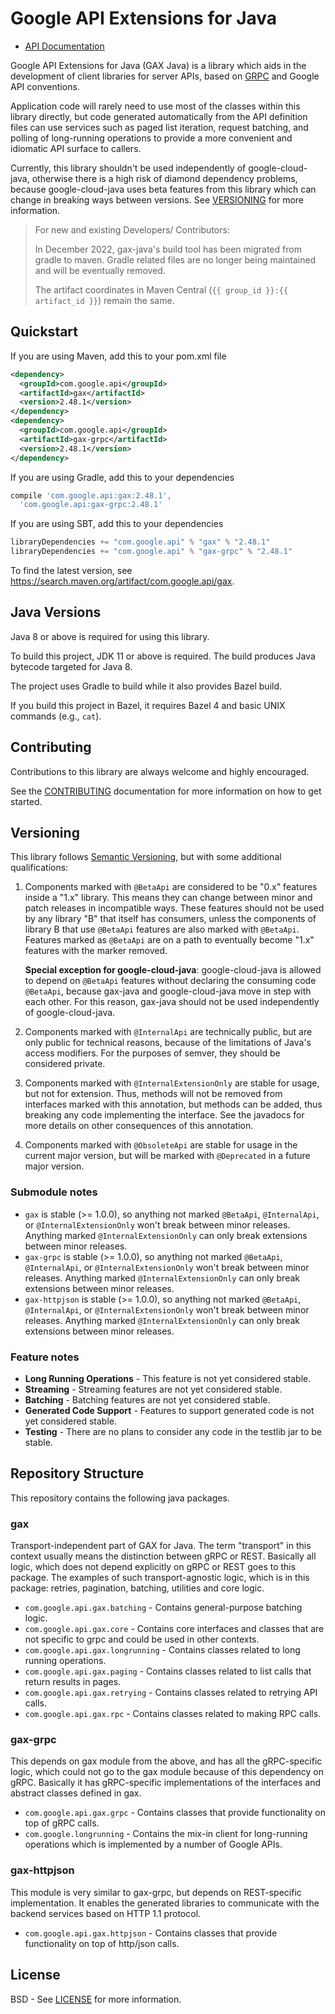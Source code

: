 Google API Extensions for Java
==============================

- [API Documentation](https://cloud.google.com/java/docs/reference/gax/latest/overview.html)

Google API Extensions for Java (GAX Java) is a library which aids in the
development of client libraries for server APIs, based on [GRPC](http://grpc.io)
and Google API conventions.

Application code will rarely need to use most of the classes within this
library directly, but code generated automatically from the API definition
files can use services such as paged list iteration, request batching, and
polling of long-running operations to provide a more convenient and idiomatic
API surface to callers.

Currently, this library shouldn't be used independently of google-cloud-java, otherwise there is
a high risk of diamond dependency problems, because google-cloud-java uses beta features from this
library which can change in breaking ways between versions. See [VERSIONING](#versioning) for
more information.

> For new and existing Developers/ Contributors:
> 
> In December 2022, gax-java's build tool has been migrated from gradle to maven. 
> Gradle related files are no longer being maintained and will be eventually removed.
> 
> The artifact coordinates in Maven Central (`{{ group_id }}:{{ artifact_id }}`) remain the same.

Quickstart
----------

[//]: # ({x-version-update-start:gax:released})
If you are using Maven, add this to your pom.xml file
```xml
<dependency>
  <groupId>com.google.api</groupId>
  <artifactId>gax</artifactId>
  <version>2.48.1</version>
</dependency>
<dependency>
  <groupId>com.google.api</groupId>
  <artifactId>gax-grpc</artifactId>
  <version>2.48.1</version>
</dependency>
```

If you are using Gradle, add this to your dependencies

```Groovy
compile 'com.google.api:gax:2.48.1',
  'com.google.api:gax-grpc:2.48.1'
```

If you are using SBT, add this to your dependencies

```Scala
libraryDependencies += "com.google.api" % "gax" % "2.48.1"
libraryDependencies += "com.google.api" % "gax-grpc" % "2.48.1"
```
[//]: # ({x-version-update-end})

To find the latest version, see https://search.maven.org/artifact/com.google.api/gax.

Java Versions
-------------

Java 8 or above is required for using this library.

To build this project, JDK 11 or above is required.
The build produces Java bytecode targeted for Java 8.

The project uses Gradle to build while it also provides Bazel build.

If you build this project in Bazel, it requires Bazel 4 and basic UNIX commands
(e.g., `cat`).

Contributing
------------

Contributions to this library are always welcome and highly encouraged.

See the [CONTRIBUTING] documentation for more information on how to get started.

Versioning
----------

This library follows [Semantic Versioning](http://semver.org/), but with some
additional qualifications:

1. Components marked with `@BetaApi` are considered to be "0.x" features inside
   a "1.x" library. This means they can change between minor and patch releases
   in incompatible ways. These features should not be used by any library "B"
   that itself has consumers, unless the components of library B that use
   `@BetaApi` features are also marked with `@BetaApi`. Features marked as
   `@BetaApi` are on a path to eventually become "1.x" features with the marker
   removed.

   **Special exception for google-cloud-java**: google-cloud-java is
   allowed to depend on `@BetaApi` features without declaring the consuming
   code `@BetaApi`, because gax-java and google-cloud-java move in step
   with each other. For this reason, gax-java should not be used
   independently of google-cloud-java.

1. Components marked with `@InternalApi` are technically public, but are only
   public for technical reasons, because of the limitations of Java's access
   modifiers. For the purposes of semver, they should be considered private.

1. Components marked with `@InternalExtensionOnly` are stable for usage, but
   not for extension. Thus, methods will not be removed from interfaces marked
   with this annotation, but methods can be added, thus breaking any
   code implementing the interface. See the javadocs for more details on other
   consequences of this annotation.
1. Components marked with `@ObsoleteApi` are stable for usage in the current major version, 
   but will be marked with `@Deprecated` in a future major version.

### Submodule notes

- `gax` is stable (>= 1.0.0), so anything not marked `@BetaApi`, `@InternalApi`,
or `@InternalExtensionOnly` won't break between minor releases. Anything marked
`@InternalExtensionOnly` can only break extensions between minor releases.
- `gax-grpc` is stable (>= 1.0.0), so anything not marked `@BetaApi`, `@InternalApi`,
or `@InternalExtensionOnly` won't break between minor releases. Anything marked
`@InternalExtensionOnly` can only break extensions between minor releases.
- `gax-httpjson` is stable (>= 1.0.0), so anything not marked `@BetaApi`, `@InternalApi`,
or `@InternalExtensionOnly` won't break between minor releases. Anything marked
`@InternalExtensionOnly` can only break extensions between minor releases.

### Feature notes

- **Long Running Operations** - This feature is not yet considered stable.
- **Streaming** - Streaming features are not yet considered stable.
- **Batching** - Batching features are not yet considered stable.
- **Generated Code Support** - Features to support generated code is not yet
  considered stable.
- **Testing** - There are no plans to consider any code in the testlib jar to be stable.

Repository Structure
--------------------

This repository contains the following java packages.

### gax

Transport-independent part of GAX for Java.
The term "transport" in this context usually means the distinction between gRPC or REST.
Basically all logic, which does not depend explicitly on gRPC or REST goes to this package.
The examples of such transport-agnostic logic, which is in this package:
retries, pagination, batching, utilities and core logic.

- `com.google.api.gax.batching` - Contains general-purpose batching logic.
- `com.google.api.gax.core` - Contains core interfaces and classes that are not
  specific to grpc and could be used in other contexts.
- `com.google.api.gax.longrunning` - Contains classes related to long running
  operations.
- `com.google.api.gax.paging` - Contains classes related to list calls that return
  results in pages.
- `com.google.api.gax.retrying` - Contains classes related to retrying API calls.
- `com.google.api.gax.rpc` - Contains classes related to making RPC calls.

### gax-grpc

This depends on gax module from the above, and has all the gRPC-specific logic,
which could not go to the gax module because of this dependency on gRPC.
Basically it has gRPC-specific implementations of the interfaces and abstract classes defined in gax.

- `com.google.api.gax.grpc` - Contains classes that provide functionality on top
  of gRPC calls.
- `com.google.longrunning` - Contains the mix-in client for long-running operations
  which is implemented by a number of Google APIs.

### gax-httpjson

This module is very similar to gax-grpc, but depends on REST-specific implementation.
It enables the generated libraries to communicate with the backend services based on HTTP
1.1 protocol.

- `com.google.api.gax.httpjson` - Contains classes that provide functionality on
  top of http/json calls.

License
-------

BSD - See [LICENSE] for more information.

[CONTRIBUTING]:https://github.com/googleapis/gax-java/blob/main/CONTRIBUTING.md
[LICENSE]: https://github.com/googleapis/gax-java/blob/main/LICENSE

